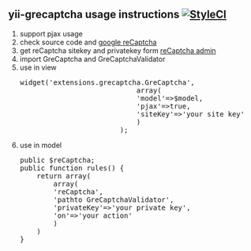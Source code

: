 <h2>yii-grecaptcha usage instructions <a href="https://styleci.io/repos/40354054"><img src="https://styleci.io/repos/40354054/shield?branch=master" alt="StyleCI"></a></h2>
<ol>
<li>support pjax usage</li>
<li>check source code and <a href="https://developers.google.com/recaptcha/">google reCaptcha</a></li>
<li>get reCaptcha sitekey and privatekey form <a href="https://www.google.com/recaptcha/admin" target="_blank">reCaptcha admin</a></li>
<li>import GreCaptcha and GreCaptchaValidator</li>
<li>use in view</li>
<pre><?php $this->widget('extensions.grecaptcha.GreCaptcha',
		                    array(
							'model'=>$model,
                            'pjax'=>true,
							'siteKey'=>'your site key'
							)
                        );
</pre>
<li>use in model</li>
<pre>
public $reCaptcha;
public function rules() {
    return array(
	    array(
        'reCaptcha',
        'pathto GreCaptchaValidator',
        'privateKey'=>'your private key',
        'on'=>'your action'
        )
	)
}
</pre>
</ol>
